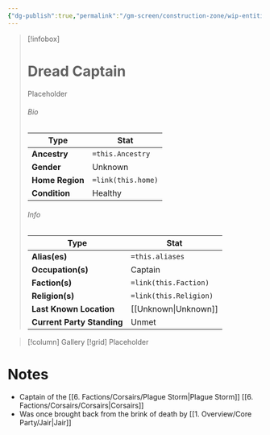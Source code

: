 ```yaml
---
{"dg-publish":true,"permalink":"/gm-screen/construction-zone/wip-entities/npc-compendium/background/dread-captain/","noteIcon":""}
---
```



> [!infobox]
> # Dread Captain
> Placeholder
> ###### Bio
> Type |  Stat |
> ---|---|
> **Ancestry** | `=this.Ancestry` |
> **Gender** | Unknown |
> **Home Region** | `=link(this.home)` |
> **Condition** | Healthy |
> ###### Info
> Type |  Stat |
> ---|---|
> **Alias(es)** | `=this.aliases` |
> **Occupation(s)** | Captain |
> **Faction(s)** | `=link(this.Faction)` |
> **Religion(s)** | `=link(this.Religion)` |
> **Last Known Location** | [[Unknown\|Unknown]] |
> **Current Party Standing** | Unmet |

> [!column] Gallery 
> [!grid] 
> Placeholder

# Notes

- Captain of the [[6. Factions/Corsairs/Plague Storm\|Plague Storm]] [[6. Factions/Corsairs/Corsairs\|Corsairs]]
- Was once brought back from the brink of death by [[1. Overview/Core Party/Jair\|Jair]]

